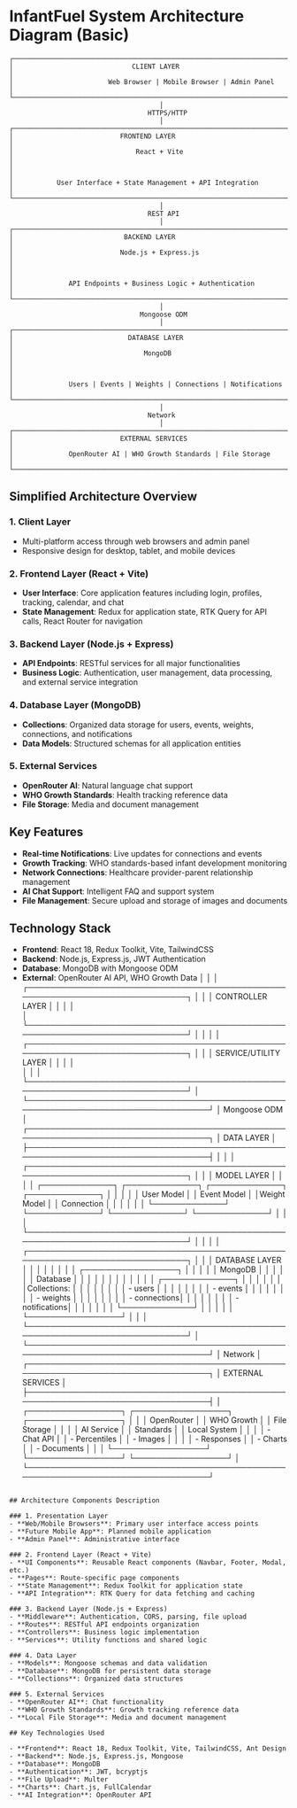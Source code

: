 # InfantFuel System Architecture Diagram (Basic)

```
┌─────────────────────────────────────────────────────────────────────────────────┐
│                              CLIENT LAYER                                       │
│                        Web Browser | Mobile Browser | Admin Panel               │
└─────────────────────────────────────────────────────────────────────────────────┘
                                      │
                                   HTTPS/HTTP
                                      │
┌─────────────────────────────────────────────────────────────────────────────────┐
│                           FRONTEND LAYER                                        │
│                               React + Vite                                      │
│                                                                                 │
│           User Interface + State Management + API Integration                   │
└─────────────────────────────────────────────────────────────────────────────────┘
                                      │
                                   REST API
                                      │
┌─────────────────────────────────────────────────────────────────────────────────┐
│                            BACKEND LAYER                                        │
│                           Node.js + Express.js                                  │
│                                                                                 │
│              API Endpoints + Business Logic + Authentication                    │
└─────────────────────────────────────────────────────────────────────────────────┘
                                      │
                                 Mongoose ODM
                                      │
┌─────────────────────────────────────────────────────────────────────────────────┐
│                             DATABASE LAYER                                      │
│                                 MongoDB                                         │
│                                                                                 │
│              Users | Events | Weights | Connections | Notifications            │
└─────────────────────────────────────────────────────────────────────────────────┘
                                      │
                                   Network
                                      │
┌─────────────────────────────────────────────────────────────────────────────────┐
│                           EXTERNAL SERVICES                                     │
│              OpenRouter AI | WHO Growth Standards | File Storage               │
└─────────────────────────────────────────────────────────────────────────────────┘
```

## Simplified Architecture Overview

### 1. **Client Layer**
- Multi-platform access through web browsers and admin panel
- Responsive design for desktop, tablet, and mobile devices

### 2. **Frontend Layer (React + Vite)**
- **User Interface**: Core application features including login, profiles, tracking, calendar, and chat
- **State Management**: Redux for application state, RTK Query for API calls, React Router for navigation

### 3. **Backend Layer (Node.js + Express)**
- **API Endpoints**: RESTful services for all major functionalities
- **Business Logic**: Authentication, user management, data processing, and external service integration

### 4. **Database Layer (MongoDB)**
- **Collections**: Organized data storage for users, events, weights, connections, and notifications
- **Data Models**: Structured schemas for all application entities

### 5. **External Services**
- **OpenRouter AI**: Natural language chat support
- **WHO Growth Standards**: Health tracking reference data
- **File Storage**: Media and document management

## Key Features
- **Real-time Notifications**: Live updates for connections and events
- **Growth Tracking**: WHO standards-based infant development monitoring
- **Network Connections**: Healthcare provider-parent relationship management
- **AI Chat Support**: Intelligent FAQ and support system
- **File Management**: Secure upload and storage of images and documents

## Technology Stack
- **Frontend**: React 18, Redux Toolkit, Vite, TailwindCSS
- **Backend**: Node.js, Express.js, JWT Authentication
- **Database**: MongoDB with Mongoose ODM
- **External**: OpenRouter AI API, WHO Growth Data
│                                                                                 │
│  ┌─────────────────────────────────────────────────────────────────────────────┐ │
│  │                          CONTROLLER LAYER                                  │ │
│  │             
│  └─────────────────────────────────────────────────────────────────────────────┘ │
│                                                                                 │
│  ┌─────────────────────────────────────────────────────────────────────────────┐ │
│  │                         SERVICE/UTILITY LAYER                              │ │
│  │         
│  │ 
│  └─────────────────────────────────────────────────────────────────────────────┘ │
└─────────────────────────────────────────────────────────────────────────────────┘
                                      │
                                   Mongoose ODM
                                      │
┌─────────────────────────────────────────────────────────────────────────────────┐
│                               DATA LAYER                                        │
├─────────────────────────────────────────────────────────────────────────────────┤
│                                                                                 │
│  ┌─────────────────────────────────────────────────────────────────────────────┐ │
│  │                            MODEL LAYER                                      │ │
│  │  ┌─────────────┐ ┌─────────────┐ ┌─────────────┐ ┌─────────────┐           │ │
│  │  │ User Model  │ │ Event Model │ │Weight Model │ │ Connection  │           │       │ │
│  │  └─────────────┘ └─────────────┘ └─────────────┘ └─────────────┘           │ │
│  └─────────────────────────────────────────────────────────────────────────────┘ │
│                                                                                 │
│  ┌─────────────────────────────────────────────────────────────────────────────┐ │
│  │                           DATABASE LAYER                                    │ │
│  │                                                                             │ │
│  │                         ┌─────────────────┐                                 │ │
│  │                         │   MongoDB       │                                 │ │
│  │                         │   Database      │                                 │ │
│  │                         │                 │                                 │ │
│  │                         │ ┌─────────────┐ │                                 │ │
│  │                         │ │Collections: │ │                                 │ │
│  │                         │ │ - users     │ │                                 │ │
│  │                         │ │ - events    │ │                                 │ │
│  │                         │ │ - weights   │ │                                 │ │
│  │                         │ │ - connections│ │                                 │ │
│  │                         │ │ - notifications│ │                               │ │
│  │                         │ └─────────────┘ │                                 │ │
│  │                         └─────────────────┘                                 │ │
│  └─────────────────────────────────────────────────────────────────────────────┘ │
└─────────────────────────────────────────────────────────────────────────────────┘
                                      │
                                   Network
                                      │
┌─────────────────────────────────────────────────────────────────────────────────┐
│                            EXTERNAL SERVICES                                    │
├─────────────────────────────────────────────────────────────────────────────────┤
│  ┌─────────────────┐  ┌─────────────────┐  ┌─────────────────┐                  │
│  │   OpenRouter    │  │   WHO Growth    │  │   File Storage  │                  │
│  │   AI Service    │  │   Standards     │  │   Local System  │                  │
│  │   - Chat API    │  │   - Percentiles │  │   - Images      │                  │
│  │   - Responses   │  │   - Charts      │  │   - Documents   │                  │
│  └─────────────────┘  └─────────────────┘  └─────────────────┘                  │
└─────────────────────────────────────────────────────────────────────────────────┘
```

## Architecture Components Description

### 1. Presentation Layer
- **Web/Mobile Browsers**: Primary user interface access points
- **Future Mobile App**: Planned mobile application
- **Admin Panel**: Administrative interface

### 2. Frontend Layer (React + Vite)
- **UI Components**: Reusable React components (Navbar, Footer, Modal, etc.)
- **Pages**: Route-specific page components
- **State Management**: Redux Toolkit for application state
- **API Integration**: RTK Query for data fetching and caching

### 3. Backend Layer (Node.js + Express)
- **Middleware**: Authentication, CORS, parsing, file upload
- **Routes**: RESTful API endpoints organization
- **Controllers**: Business logic implementation
- **Services**: Utility functions and shared logic

### 4. Data Layer
- **Models**: Mongoose schemas and data validation
- **Database**: MongoDB for persistent data storage
- **Collections**: Organized data structures

### 5. External Services
- **OpenRouter AI**: Chat functionality
- **WHO Growth Standards**: Growth tracking reference data
- **Local File Storage**: Media and document management

## Key Technologies Used

- **Frontend**: React 18, Redux Toolkit, Vite, TailwindCSS, Ant Design
- **Backend**: Node.js, Express.js, Mongoose
- **Database**: MongoDB
- **Authentication**: JWT, bcryptjs
- **File Upload**: Multer
- **Charts**: Chart.js, FullCalendar
- **AI Integration**: OpenRouter API
